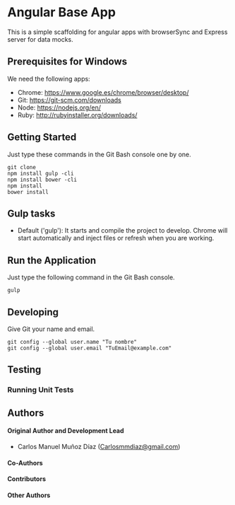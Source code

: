 # Angular Base App

This is a simple scaffolding for angular apps with browserSync and Express server for data mocks.

## Prerequisites for Windows

We need the following apps:

* Chrome: https://www.google.es/chrome/browser/desktop/
* Git: https://git-scm.com/downloads
* Node: https://nodejs.org/en/
* Ruby: http://rubyinstaller.org/downloads/

## Getting Started

Just type these commands in the Git Bash console one by one.

```
git clone
npm install gulp -cli
npm install bower -cli
npm install
bower install
```

## Gulp tasks

* Default ('gulp'):
	It starts and compile the project to develop. Chrome will start automatically and inject files or refresh when you are working.

## Run the Application

Just type the following command in the Git Bash console.

```
gulp
```

## Developing

Give Git your name and email.

```
git config --global user.name "Tu nombre"
git config --global user.email "TuEmail@example.com"
```

## Testing

### Running Unit Tests

## Authors

#### Original Author and Development Lead

- Carlos Manuel Muñoz Díaz (Carlosmmdiaz@gmail.com)

#### Co-Authors

#### Contributors

#### Other Authors